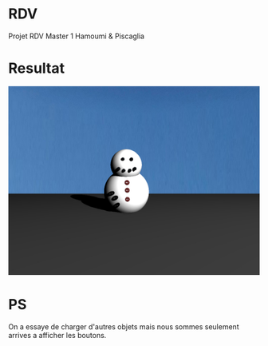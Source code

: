 # RDV
Projet RDV Master 1 Hamoumi & Piscaglia

# Resultat
![](https://raw.githubusercontent.com/hiham/RDV/master/out.jpg)

# PS
On a essaye de charger d'autres objets mais nous sommes seulement arrives a afficher les boutons.
